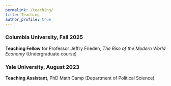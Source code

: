 ```yaml
---
permalink: /teaching/
title: Teaching
author_profile: true
---
```


### Columbia University, Fall 2025  
**Teaching Fellow** for Professor Jeffry Frieden, *The Rise of the Modern World Economy* (Undergraduate course)  

### Yale University, August 2023  
**Teaching Assistant**, PhD Math Camp (Department of Political Science)  
